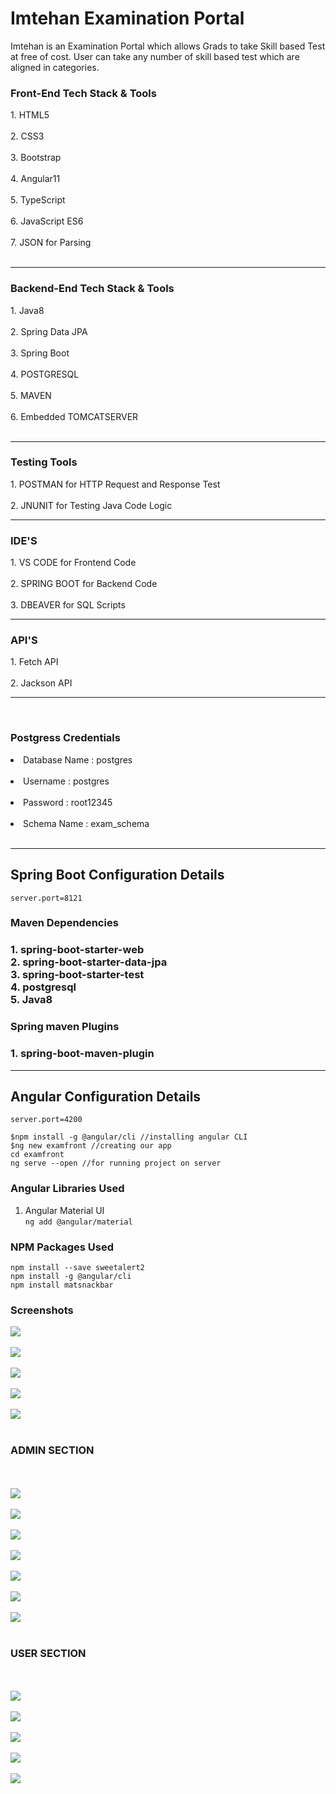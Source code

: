 # Imtehan Examination Portal
  Imtehan is an Examination Portal which allows Grads to take Skill based Test at free     of cost. User can take any number of skill based test which are aligned in categories.
<br>
<h3>Front-End Tech Stack & Tools</h3>
  1. HTML5 <br><br>
  2. CSS3 <br><br>
  3. Bootstrap<br><br>
  4. Angular11<br><br>
  5. TypeScript<br><br>
  6. JavaScript ES6<br><br>
  7. JSON for Parsing<br><br>
  <hr>
  <h3>Backend-End Tech Stack & Tools</h3>
  1. Java8 <br><br>
  2. Spring Data JPA<br><br>
  3. Spring Boot <br><br>
  4. POSTGRESQL<br><br>
  5. MAVEN<br><br>
  6. Embedded TOMCATSERVER<br><br>
  <hr>
  <h3>Testing Tools</h3>
  1. POSTMAN for HTTP Request and Response Test<br><br>
  2. JNUNIT for Testing Java Code Logic
    <br<br><hr>
  <h3>IDE'S</h3>
  1. VS CODE for Frontend Code<br><br>
  2. SPRING BOOT for Backend Code<br><br>
  3. DBEAVER for SQL Scripts<br>
  <br<br><hr>
  <h3>API'S</h3>
   1. Fetch API<br><br>
   2. Jackson API<hr>
 <br>
  <h3>Postgress Credentials</h3>
  <li>Database Name : postgres</li><br>
  <li>Username : postgres</li><br>
  <li>Password : root12345</li><br>
  <li>Schema Name : exam_schema</li><br>
<hr>

## Spring Boot Configuration Details
``server.port=8121``
<h3>Maven Dependencies<h3>
1. spring-boot-starter-web<br>
2. spring-boot-starter-data-jpa<br>
3. spring-boot-starter-test<br>
4. postgresql<br>
5. Java8

<h3>Spring maven Plugins<h3>
1. spring-boot-maven-plugin


<hr>

## Angular Configuration Details
```server.port=4200```
```
$npm install -g @angular/cli //installing angular CLI
$ng new examfront //creating our app
cd examfront
ng serve --open //for running project on server
```
### Angular Libraries Used
  1. Angular Material UI <br>
  ``` ng add @angular/material ```
### NPM Packages Used
   ``` npm install --save sweetalert2 ``` <br>
  ``` npm install -g @angular/cli  ``` <br>
    ``` npm install matsnackbar  ```
### Screenshots
   <img src="https://github.com/fsuleman2/revature-project2/blob/master/screenshots/Examfront%20(1).png"><br><br>
   <img src="https://github.com/fsuleman2/revature-project2/blob/master/screenshots/2.png"><br><br>
     <img src="https://github.com/fsuleman2/revature-project2/blob/master/screenshots/3.png"><br><br>
  <img src="https://github.com/fsuleman2/revature-project2/blob/master/screenshots/Examfront%20(2).png"><br><br>
    <img src="https://github.com/fsuleman2/revature-project2/blob/master/screenshots/Examfront%20(3).png"><br><br>
  <h3>ADMIN SECTION</h3><br><br>
   <img src="https://github.com/fsuleman2/revature-project2/blob/master/screenshots/Examfront%20(5).png"><br><br>
   <img src="https://github.com/fsuleman2/revature-project2/blob/master/screenshots/Examfront%20(6).png"><br><br>
   <img src="https://github.com/fsuleman2/revature-project2/blob/master/screenshots/Examfront%20(7).png"><br><br>
   <img src="https://github.com/fsuleman2/revature-project2/blob/master/screenshots/Examfront%20(8).png"><br><br>
   <img src="https://github.com/fsuleman2/revature-project2/blob/master/screenshots/Examfront%20(9).png"><br><br>
   <img src="https://github.com/fsuleman2/revature-project2/blob/master/screenshots/Examfront%20(10).png"><br><br>
   <img src="https://github.com/fsuleman2/revature-project2/blob/master/screenshots/Examfront%20(11).png"><br><br>
   <h3>USER SECTION</h3><br><br>
   <img src="https://github.com/fsuleman2/revature-project2/blob/master/screenshots/Examfront%20(12).png"><br><br>
   <img src="https://github.com/fsuleman2/revature-project2/blob/master/screenshots/Examfront%20(13).png"><br><br>
   <img src="https://github.com/fsuleman2/revature-project2/blob/master/screenshots/Examfront%20(14).png"><br><br>
     <img src="https://github.com/fsuleman2/revature-project2/blob/master/screenshots/Examfront%20(15).png"><br><br>
     <img src="https://github.com/fsuleman2/revature-project2/blob/master/screenshots/Examfront%20(16).png"><br><br>
  
